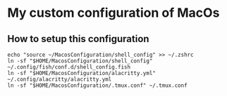 # My custom configuration of MacOs

## How to setup this configuration

```shell
echo "source ~/MacosConfiguration/shell_config" >> ~/.zshrc
ln -sf "$HOME/MacosConfiguration/shell_config" ~/.config/fish/conf.d/shell_config.fish
ln -sf "$HOME/MacosConfiguration/alacritty.yml" ~/.config/alacritty/alacritty.yml
ln -sf "$HOME/MacosConfiguration/.tmux.conf" ~/.tmux.conf
```